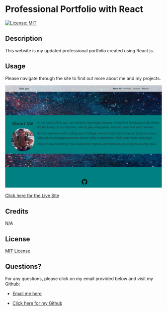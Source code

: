 # Professional Portfolio with React

  [![License: MIT](https://img.shields.io/badge/License-MIT-yellow.svg)](https://opensource.org/licenses/MIT)
  ## Description

  This website is my updated professional portfolio created using React.js.


  ## Usage

  Please navigate through the site to find out more about me and my projects. 
  
  ![Live Site](./src/assets/images/portfolio-site.png)

  [Click here for the Live Site](https://elvislau.netlify.app)


  ## Credits

  N/A


  ## License

  [MIT License](https://opensource.org/licenses/MIT)


  ## Questions?

  For any questions, please click on my email provided below and visit my Github:

  - [Email me here](mailto:elvislau74@gmail.com)

  - [Click here for my Github](https://github.com/elvislau74/)
